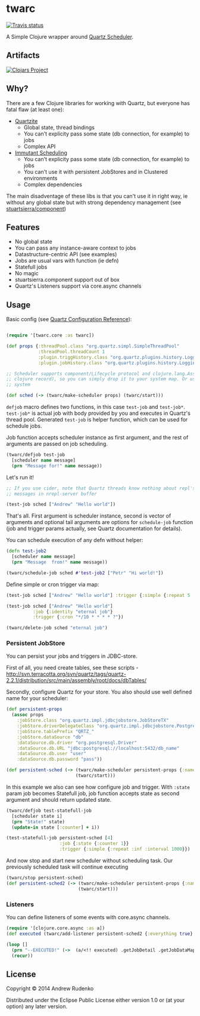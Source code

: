 # twarc

[![Travis status](https://secure.travis-ci.org/prepor/twarc.png)](http://travis-ci.org/prepor/twarc)

A Simple Clojure wrapper around [Quartz Scheduler](http://www.quartz-scheduler.org/).

## Artifacts

[![Clojars Project](http://clojars.org/twarc/latest-version.svg)](http://clojars.org/twarc)

## Why?

There are a few Clojure libraries for working with Quartz, but everyone has fatal flaw (at least one):

* [Quartzite](http://clojurequartz.info/)
  * Global state, thread bindings
  * You can't explicity pass some state (db connection, for example) to jobs
  * Complex API
* [Immutant Scheduling](https://github.com/immutant/immutant/tree/thedeuce/scheduling)
  * You can't explicity pass some state (db connection, for example) to jobs
  * You can't use it with persistent JobStores and in Clustered environments
  * Complex dependencies


The main disadventage of these libs is that you can't use it in right way, ie without any global state but with strong dependency management (see [stuartsierra/component](https://github.com/stuartsierra/component))

## Features

* No global state
* You can pass any instance-aware context to jobs
* Datastructure-centric API (see examples)
* Jobs are usual vars with function (ie defn)
* Statefull jobs
* No magic
* stuartsierra.component support out of box
* Quartz's Listeners support via core.async channels

## Usage

Basic config (see [Quartz Configuration Reference](http://quartz-scheduler.org/documentation/quartz-2.2.x/configuration/)):
```clojure

(require '[twarc.core :as twarc])

(def props {:threadPool.class "org.quartz.simpl.SimpleThreadPool"
            :threadPool.threadCount 1
            :plugin.triggHistory.class "org.quartz.plugins.history.LoggingTriggerHistoryPlugin"
            :plugin.jobHistory.class "org.quartz.plugins.history.LoggingJobHistoryPlugin"})

;; Scheduler supports component/Lifecycle protocol and clojure.lang.Associative (its
;; clojure record), so you can simply drop it to your system map. Or use some other DI
;; system

(def sched (-> (twarc/make-scheduler props) (twarc/start)))

```

`defjob` macro defines two functions, in this case `test-job` and `test-job*`. `test-job*` is actual job with body provided by you and executes in Quartz's thread pool. Generated `test-job` is helper function, which can be used for schedule jobs.

Job function accepts scheduler instance as first argument, and the rest of arguments are passed on job scheduling.

```clojure
(twarc/defjob test-job
  [scheduler name message]
  (prn "Message for!" name message))
```

Let's run it!
```clojure
;; If you use cider, note that Quartz threads know nothing about repl's stdout. So watch
;; messages in nrepl-server buffer

(test-job sched ["Andrew" "Hello world"])
```

That's all. First argument is scheduler instance, second is vector of arguments and optional tail arguments are options for `schedule-job` function (job and trigger params actually, see Quartz documentation for details).

You can schedule execution of any defn without helper:

```clojure
(defn test-job2
  [scheduler name message]
  (prn "Message  from!" name message))

(twarc/schedule-job sched #'test-job2 ["Petr" "Hi world!"])
```

Define simple or cron trigger via map:

```clojure
(test-job sched ["Andrew" "Hello world"] :trigger {:simple {:repeat 5 :interval 1000}})

(test-job sched ["Andrew" "Hello world"]
          :job {:identity "eternal job"}
          :trigger {:cron "*/10 * * * * ?"})

(twarc/delete-job sched "eternal job")
```




### Persistent JobStore

You can persist your jobs and triggers in JDBC-store.

First of all, you need create tables, see these scripts - http://svn.terracotta.org/svn/quartz/tags/quartz-2.2.1/distribution/src/main/assembly/root/docs/dbTables/

Secondly, configure Quartz for your store. You also should use well defined name for your scheduler:

```clojure
(def persistent-props
  (assoc props
    :jobStore.class "org.quartz.impl.jdbcjobstore.JobStoreTX"
    :jobStore.driverDelegateClass "org.quartz.impl.jdbcjobstore.PostgreSQLDelegate"
    :jobStore.tablePrefix "QRTZ_"
    :jobStore.dataSource "db"
    :dataSource.db.driver "org.postgresql.Driver"
    :dataSource.db.URL "jdbc:postgresql://localhost:5432/db_name"
    :dataSource.db.user "user"
    :dataSource.db.password "pass"))

(def persistent-sched (-> (twarc/make-scheduler persistent-props {:name "main-sched"})
                          (twarc/start)))
```

In this example we also can see how configure job and trigger. With `:state` param job becomes Statefull job, job function accepts state as second argument and should return updated state.

```clojure
(twarc/defjob test-statefull-job
  [scheduler state i]
  (prn "State!" state)
  (update-in state [:counter] + i))

(test-statefull-job persistent-sched [4]
                    :job {:state {:counter 1}}
                    :trigger {:simple {:repeat :inf :interval 1000}})

```

And now stop and start new scheduler without scheduling task. Our previously scheduled task will continue executing

```clojure
(twarc/stop persistent-sched)
(def persistent-sched2 (-> (twarc/make-scheduler persistent-props {:name "main-sched"})
                           (twarc/start)))
```

### Listeners

You can define listeners of some events with core.async channels.

```clojure
(require '[clojure.core.async :as a])
(def executed (twarc/add-listener persistent-sched2 {:everything true} :was-executed))

(loop []
  (prn "--EXECUTED!" (->  (a/<!! executed) .getJobDetail .getJobDataMap (get "state")))
  (recur))
```

## License

Copyright © 2014 Andrew Rudenko

Distributed under the Eclipse Public License either version 1.0 or (at
your option) any later version.
